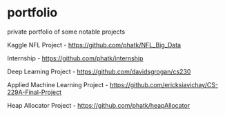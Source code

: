 # portfolio
private portfolio of some notable projects 


Kaggle NFL Project - https://github.com/phatk/NFL_Big_Data

Internship - https://github.com/phatk/internship

Deep Learning Project - https://github.com/davidsgrogan/cs230

Applied Machine Learning Project - https://github.com/ericksiavichay/CS-229A-Final-Project

Heap Allocator Project - https://github.com/phatk/heapAllocator

